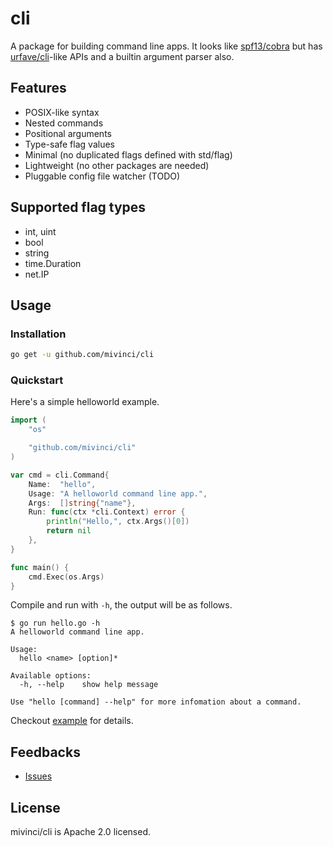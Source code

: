 # cli

A package for building command line apps. It looks like [spf13/cobra](https://github.com/spf13/cobra) but has [urfave/cli](https://github.com/urfave/cli)-like APIs and a builtin argument parser also.


## Features

- POSIX-like syntax
- Nested commands
- Positional arguments
- Type-safe flag values
- Minimal (no duplicated flags defined with std/flag)
- Lightweight (no other packages are needed)
- Pluggable config file watcher (TODO)

## Supported flag types

- int, uint
- bool
- string
- time.Duration
- net.IP

## Usage

### Installation

```bash
go get -u github.com/mivinci/cli
```

### Quickstart

Here's a simple helloworld example.

```go
import (
    "os"

    "github.com/mivinci/cli"
)

var cmd = cli.Command{
    Name:  "hello",
    Usage: "A helloworld command line app.",
    Args:  []string{"name"},
    Run: func(ctx *cli.Context) error {
        println("Hello,", ctx.Args()[0])
        return nil
    },
}

func main() {
    cmd.Exec(os.Args)
}
```

Compile and run with `-h`, the output will be as follows.

```
$ go run hello.go -h
A helloworld command line app.

Usage:
  hello <name> [option]*

Available options:
  -h, --help    show help message

Use "hello [command] --help" for more infomation about a command.
```

Checkout [example](./example) for details.

## Feedbacks

- [Issues](https://github.com/mivinci/cli/issues)

## License

mivinci/cli is Apache 2.0 licensed.
